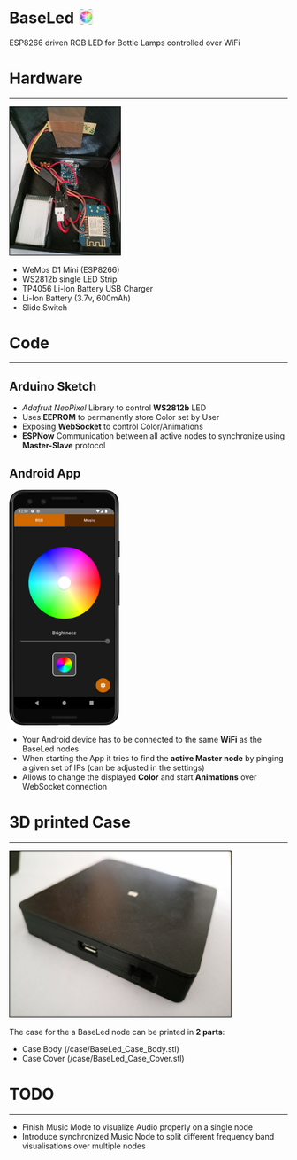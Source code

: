 # BaseLed <img style="vertical-align:text-top" src="./doc/icon.png" height="30">
ESP8266 driven RGB LED for Bottle Lamps controlled over WiFi

# Hardware

---
<img style="border: 1px solid black;" src="./doc/hardware.jpg" width="200">

* WeMos D1 Mini (ESP8266)
* WS2812b single LED Strip
* TP4056 Li-Ion Battery USB Charger
* Li-Ion Battery (3.7v, 600mAh)
* Slide Switch

# Code

---
## Arduino Sketch
* _Adafruit NeoPixel_ Library to control **WS2812b** LED
* Uses **EEPROM** to permanently store Color set by User
* Exposing **WebSocket** to control Color/Animations
* **ESPNow** Communication between all active nodes to synchronize using **Master-Slave** protocol

## Android App
<img src="./doc/app.png" width="200">

* Your Android device has to be connected to the same **WiFi** as the BaseLed nodes
* When starting the App it tries to find the **active Master node** by pinging a given set of IPs (can be adjusted in the settings)
* Allows to change the displayed **Color** and start **Animations** over WebSocket connection

# 3D printed Case

---
<img style="border: 1px solid black;" src="./doc/case.jpg" width="400">

The case for the a BaseLed node can be printed in **2 parts**:
* Case Body (/case/BaseLed_Case_Body.stl)
* Case Cover (/case/BaseLed_Case_Cover.stl)

# TODO

---
* Finish Music Mode to visualize Audio properly on a single node
* Introduce synchronized Music Node to split different frequency band visualisations over multiple nodes
